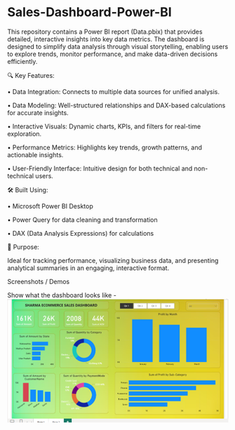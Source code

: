 # Sales-Dashboard-Power-BI

This repository contains a Power BI report (Data.pbix) that provides detailed, interactive insights into key data metrics. The dashboard is designed to simplify data analysis through visual storytelling, enabling users to explore trends, monitor performance, and make data-driven decisions efficiently.

🔍 Key Features:

•	Data Integration: Connects to multiple data sources for unified analysis.

•	Data Modeling: Well-structured relationships and DAX-based calculations for accurate insights.

•	Interactive Visuals: Dynamic charts, KPIs, and filters for real-time exploration.

•	Performance Metrics: Highlights key trends, growth patterns, and actionable insights.

•	User-Friendly Interface: Intuitive design for both technical and non-technical users.


🛠 Built Using:

•	Microsoft Power BI Desktop

•	Power Query for data cleaning and transformation

•	DAX (Data Analysis Expressions) for calculations


🚀 Purpose:

Ideal for tracking performance, visualizing business data, and presenting analytical summaries in an engaging, interactive format.


Screenshots / Demos

Show what the dashboard looks like - ![Alt text](https://github.com/Shivamkumar026/Sales-Dashboard-Power-BI/blob/master/snapshot%20of%20sales%20dashboard.png)
